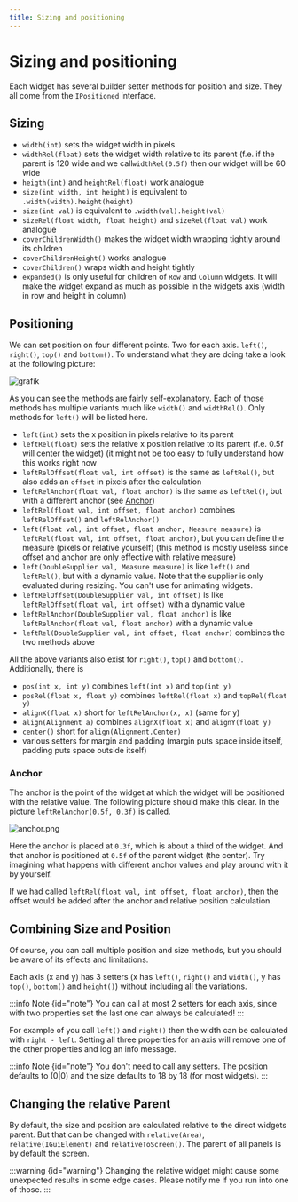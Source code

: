 ```yaml
---
title: Sizing and positioning
---
```


# Sizing and positioning

Each widget has several builder setter methods for position and size. They all come from the `IPositioned` interface.

## Sizing

- `width(int)` sets the widget width in pixels
- `widthRel(float)` sets the widget width relative to its parent (f.e. if the parent is 120 wide and we
  call`widthRel(0.5f)` then our widget will be 60 wide
- `heigth(int)` and `heightRel(float)` work analogue
- `size(int width, int height)` is equivalent to `.width(width).height(height)`
- `size(int val)` is equivalent to `.width(val).height(val)`
- `sizeRel(float width, float height)` and `sizeRel(float val)` work analogue
- `coverChildrenWidth()` makes the widget width wrapping tightly around its children
- `coverChildrenHeight()` works analogue
- `coverChildren()` wraps width and height tightly
- `expanded()` is only useful for children of `Row` and `Column` widgets. It will make the widget expand as much as
  possible in the widgets axis (width in row and height in column)

## Positioning

We can set position on four different points. Two for each axis. `left()`, `right()`, `top()` and `bottom()`.
To understand what they are doing take a look at the following picture:

![grafik](https://github.com/CleanroomMC/ModularUI/assets/45517902/ab173431-1509-414c-8db4-4545c985a9bd)

As you can see the methods are fairly self-explanatory. Each of those methods has multiple variants much like `width()`
and `widthRel()`. Only methods for `left()` will be listed here.

- `left(int)` sets the x position in pixels relative to its parent
- `leftRel(float)` sets the relative x position relative to its parent (f.e. 0.5f will center the widget) (it might not
  be too easy to fully understand how this works right now
- `leftRelOffset(float val, int offset)` is the same as `leftRel()`, but also adds an `offset` in pixels after the
  calculation
- `leftRelAnchor(float val, float anchor)` is the same as `leftRel()`, but with a different anchor
  (see [Anchor](#anchor))
- `leftRel(float val, int offset, float anchor)` combines `leftRelOffset()` and `leftRelAnchor()`
- `left(float val, int offset, float anchor, Measure measure)` is `leftRel(float val, int offset, float anchor)`, but
  you can define the measure (pixels or relative yourself) (this method is mostly useless since offset and anchor are
  only effective with relative measure)
- `left(DoubleSupplier val, Measure measure)` is like `left()` and `leftRel()`, but with a dynamic value. Note that the
  supplier is only evaluated during resizing. You can't use for animating widgets.
- `leftRelOffset(DoubleSupplier val, int offset)` is like `leftRelOffset(float val, int offset)` with a dynamic value
- `leftRelAnchor(DoubleSupplier val, float anchor)` is like `leftRelAnchor(float val, float anchor)` with a dynamic
  value
- `leftRel(DoubleSupplier val, int offset, float anchor)` combines the two methods above

All the above variants also exist for `right()`, `top()` and `bottom()`.
Additionally, there is

- `pos(int x, int y)` combines `left(int x)` and `top(int y)`
- `posRel(float x, float y)` combines `leftRel(float x)` and `topRel(float y)`
- `alignX(float x)` short for `leftRelAnchor(x, x)` (same for y)
- `align(Alignment a)` combines `alignX(float x)` and `alignY(float y)`
- `center()` short for `align(Alignment.Center)`
- various setters for margin and padding (margin puts space inside itself, padding puts space outside itself)

### Anchor

The anchor is the point of the widget at which the widget will be positioned with the relative value. The following
picture should make this clear. In the picture `leftRelAnchor(0.5f, 0.3f)` is called.

![anchor.png](./anchor.png)

Here the anchor is placed at `0.3f`, which is about a third of the widget.
And that anchor is positioned at `0.5f` of the parent widget (the center).
Try imagining what happens with different anchor values and play around with it by yourself.

If we had called `leftRel(float val, int offset, float anchor)`, then the offset would be added after the anchor
and relative position calculation.

## Combining Size and Position

Of course, you can call multiple position and size methods, but you should be aware of its effects and limitations.

Each axis (x and y) has 3 setters (x has `left()`, `right()` and `width()`, y has `top()`, `bottom()` and `height()`)
without including all the variations.

:::info Note {id="note"}
You can call at most 2 setters for each axis, since with two properties set the last one can always be calculated!
:::

For example of you call `left()` and `right()` then the width can be calculated with `right - left`.
Setting all three properties for an axis will remove one of the other properties and log an info message.

:::info Note {id="note"}
You don't need to call any setters. The position defaults to (0|0) and the size defaults to 18 by 18 (for most widgets).
:::

## Changing the relative Parent

By default, the size and position are calculated relative to the direct widgets parent. But that can be changed with
`relative(Area)`, `relative(IGuiElement)` and `relativeToScreen()`.
The parent of all panels is by default the screen.

:::warning {id="warning"}
Changing the relative widget might cause some unexpected results in some edge cases. Please notify me if you run
into one of those.
:::
